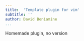 ```yaml
---
title:  'Template plugin for vim'
subtitle: ''
author: David Beniamine
...
```

Homemade plugin, no version

